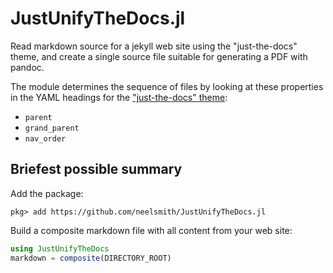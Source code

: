 # JustUnifyTheDocs.jl

Read markdown source for a jekyll web site using the "just-the-docs" theme, and create a single source file suitable for generating a PDF with pandoc.

The module determines the sequence of files by looking at these properties in the YAML headings for the ["just-the-docs" theme](https://pmarsceill.github.io/just-the-docs/):

- `parent`
- `grand_parent`
- `nav_order`


## Briefest possible summary

Add the package:

```
pkg> add https://github.com/neelsmith/JustUnifyTheDocs.jl
```


Build a composite markdown file with all content from your web site:

```julia
using JustUnifyTheDocs
markdown = composite(DIRECTORY_ROOT)
```
